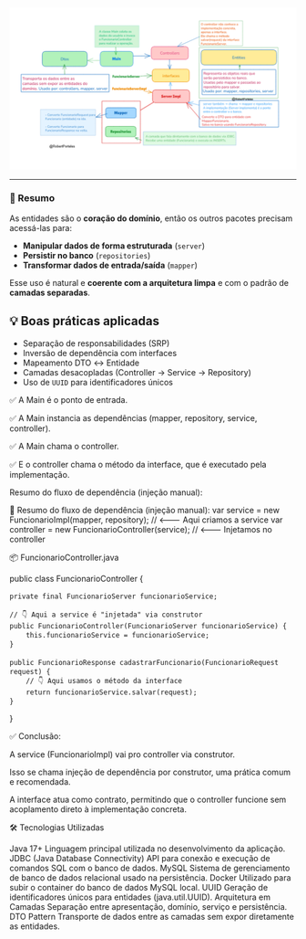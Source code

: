 ![alt text](image.png)

---

### 📌 Resumo

As entidades são o **coração do domínio**, então os outros pacotes precisam acessá-las para:

* **Manipular dados de forma estruturada** (`server`)
* **Persistir no banco** (`repositories`)
* **Transformar dados de entrada/saída** (`mapper`)

Esse uso é natural e **coerente com a arquitetura limpa** e com o padrão de **camadas separadas**.

## 💡 Boas práticas aplicadas

- Separação de responsabilidades (SRP)
- Inversão de dependência com interfaces
- Mapeamento DTO ↔ Entidade
- Camadas desacopladas (Controller → Service → Repository)
- Uso de `UUID` para identificadores únicos

✅ A Main é o ponto de entrada.

✅ A Main instancia as dependências (mapper, repository, service, controller).

✅ A Main chama o controller.

✅ E o controller chama o método da interface, que é executado pela implementação.

Resumo do fluxo de dependência (injeção manual):

🔁 Resumo do fluxo de dependência (injeção manual):
var service = new FuncionarioImpl(mapper, repository); // <--- Aqui criamos a service
var controller = new FuncionarioController(service);    // <--- Injetamos no controller

📦 FuncionarioController.java

public class FuncionarioController {

	private final FuncionarioServer funcionarioService;

	// 👇 Aqui a service é "injetada" via construtor
	public FuncionarioController(FuncionarioServer funcionarioService) {
		this.funcionarioService = funcionarioService;
	}

	public FuncionarioResponse cadastrarFuncionario(FuncionarioRequest request) {
		// 👇 Aqui usamos o método da interface
		return funcionarioService.salvar(request);
	}
}

✅ Conclusão:

A service (FuncionarioImpl) vai pro controller via construtor.

Isso se chama injeção de dependência por construtor, uma prática comum e recomendada.

A interface atua como contrato, permitindo que o controller funcione sem acoplamento direto à implementação concreta.

🛠️ Tecnologias Utilizadas

Java 17+	Linguagem principal utilizada no desenvolvimento da aplicação.
JDBC        (Java Database Connectivity) API para conexão e execução de comandos SQL com o banco de dados.
MySQL	    Sistema de gerenciamento de banco de dados relacional usado na persistência.
Docker	    Utilizado para subir o container do banco de dados MySQL local.
UUID	    Geração de identificadores únicos para entidades (java.util.UUID).
Arquitetura em Camadas	Separação entre apresentação, domínio, serviço e persistência.
DTO Pattern	Transporte de dados entre as camadas sem expor diretamente as entidades.